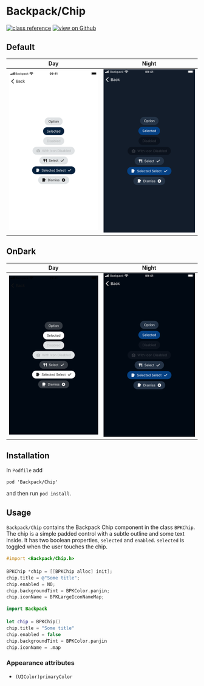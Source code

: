 # Backpack/Chip

[![class reference](https://img.shields.io/badge/Class%20reference-iOS-blue)](https://backpack.github.io/ios/versions/latest/uikit/Classes/BPKChip.html)
[![view on Github](https://img.shields.io/badge/Source%20code-GitHub-lightgrey)](https://github.com/Skyscanner/backpack-ios/tree/main/Backpack/Chip)

## Default

| Day | Night |
| --- | --- | 
| ![iPhone 8 simulator](https://raw.githubusercontent.com/Skyscanner/backpack-ios/main/screenshots/iPhone%208-chip___default_lm.png)| ![iPhone 8 simulator - dark mode](https://raw.githubusercontent.com/Skyscanner/backpack-ios/main/screenshots/iPhone%208-chip___default_dm.png) |

## OnDark

| Day | Night |
| --- | --- | 
| ![iPhone 8 simulator](https://raw.githubusercontent.com/Skyscanner/backpack-ios/main/screenshots/iPhone%208-chip___on-dark_lm.png)| ![iPhone 8 simulator - dark mode](https://raw.githubusercontent.com/Skyscanner/backpack-ios/main/screenshots/iPhone%208-chip___on-dark_dm.png) |

## Installation

In `Podfile` add

```
pod 'Backpack/Chip'
```

and then run `pod install`.

## Usage

`Backpack/Chip` contains the Backpack Chip component in the class `BPKChip`. The chip is a simple padded control with a subtle outline and some text inside. It has two boolean properties, `selected` and `enabled`. `selected` is toggled when the user touches the chip.

```objective-c
#import <Backpack/Chip.h>

BPKChip *chip = [[BPKChip alloc] init];
chip.title = @"Some title";
chip.enabled = NO;
chip.backgroundTint = BPKColor.panjin;
chip.iconName = BPKLargeIconNameMap;
```

```swift
import Backpack

let chip = BPKChip()
chip.title = "Some title"
chip.enabled = false
chip.backgroundTint = BPKColor.panjin
chip.iconName = .map
```

### Appearance attributes

- `(UIColor)primaryColor`
